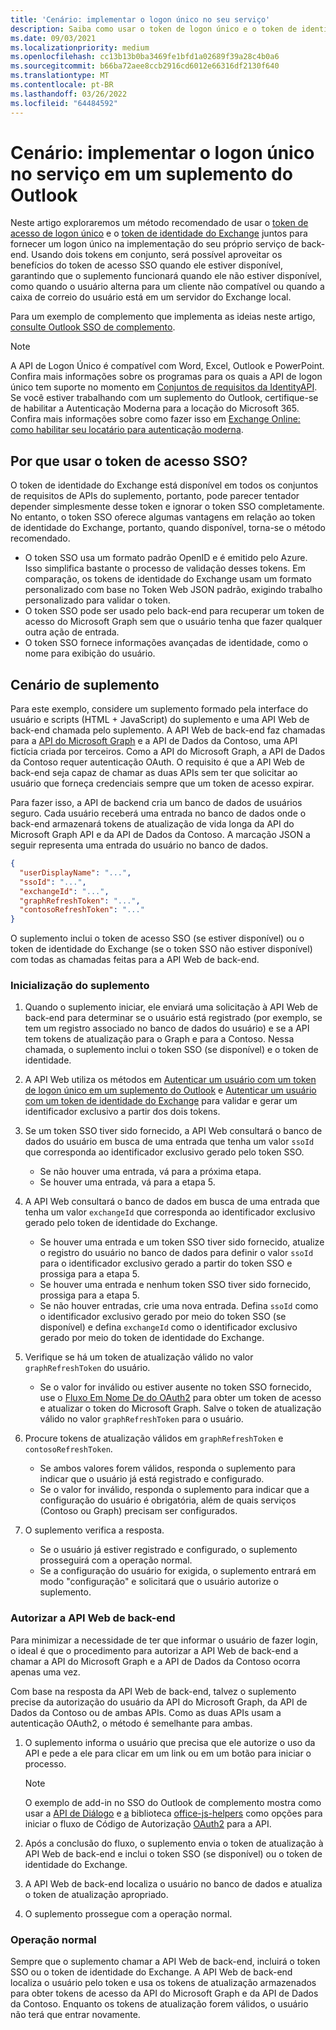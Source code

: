 ```yaml
---
title: 'Cenário: implementar o logon único no seu serviço'
description: Saiba como usar o token de logon único e o token de identidade do Exchange fornecidos por um suplemento do Outlook para implementar o SSO com o serviço.
ms.date: 09/03/2021
ms.localizationpriority: medium
ms.openlocfilehash: cc13b13b0ba3469fe1bfd1a02689f39a28c4b0a6
ms.sourcegitcommit: b66ba72aee8ccb2916cd6012e66316df2130f640
ms.translationtype: MT
ms.contentlocale: pt-BR
ms.lasthandoff: 03/26/2022
ms.locfileid: "64484592"
---
```

# <a name="scenario-implement-single-sign-on-to-your-service-in-an-outlook-add-in"></a>Cenário: implementar o logon único no serviço em um suplemento do Outlook

Neste artigo exploraremos um método recomendado de usar o [token de acesso de logon único](authenticate-a-user-with-an-sso-token.md) e o [token de identidade do Exchange](authenticate-a-user-with-an-identity-token.md) juntos para fornecer um logon único na implementação do seu próprio serviço de back-end. Usando dois tokens em conjunto, será possível aproveitar os benefícios do token de acesso SSO quando ele estiver disponível, garantindo que o suplemento funcionará quando ele não estiver disponível, como quando o usuário alterna para um cliente não compatível ou quando a caixa de correio do usuário está em um servidor do Exchange local.

Para um exemplo de complemento que implementa as ideias neste artigo, [consulte Outlook SSO de complemento](https://github.com/OfficeDev/Office-Add-in-samples/tree/main/Samples/auth/Outlook-Add-in-SSO).


> [!NOTE]
> A API de Logon Único é compatível com Word, Excel, Outlook e PowerPoint. Confira mais informações sobre os programas para os quais a API de logon único tem suporte no momento em [Conjuntos de requisitos da IdentityAPI](/javascript/api/requirement-sets/identity-api-requirement-sets).
> Se você estiver trabalhando com um suplemento do Outlook, certifique-se de habilitar a Autenticação Moderna para a locação do Microsoft 365. Confira mais informações sobre como fazer isso em [Exchange Online: como habilitar seu locatário para autenticação moderna](https://social.technet.microsoft.com/wiki/contents/articles/32711.exchange-online-how-to-enable-your-tenant-for-modern-authentication.aspx).


## <a name="why-use-the-sso-access-token"></a>Por que usar o token de acesso SSO?

O token de identidade do Exchange está disponível em todos os conjuntos de requisitos de APIs do suplemento, portanto, pode parecer tentador depender simplesmente desse token e ignorar o token SSO completamente. No entanto, o token SSO oferece algumas vantagens em relação ao token de identidade do Exchange, portanto, quando disponível, torna-se o método recomendado.

- O token SSO usa um formato padrão OpenID e é emitido pelo Azure. Isso simplifica bastante o processo de validação desses tokens. Em comparação, os tokens de identidade do Exchange usam um formato personalizado com base no Token Web JSON padrão, exigindo trabalho personalizado para validar o token.
- O token SSO pode ser usado pelo back-end para recuperar um token de acesso do Microsoft Graph sem que o usuário tenha que fazer qualquer outra ação de entrada.
- O token SSO fornece informações avançadas de identidade, como o nome para exibição do usuário.

## <a name="add-in-scenario"></a>Cenário de suplemento

Para este exemplo, considere um suplemento formado pela interface do usuário e scripts (HTML + JavaScript) do suplemento e uma API Web de back-end chamada pelo suplemento. A API Web de back-end faz chamadas para a [API do Microsoft Graph](/graph/overview) e a API de Dados da Contoso, uma API fictícia criada por terceiros. Como a API do Microsoft Graph, a API de Dados da Contoso requer autenticação OAuth. O requisito é que a API Web de back-end seja capaz de chamar as duas APIs sem ter que solicitar ao usuário que forneça credenciais sempre que um token de acesso expirar.

Para fazer isso, a API de backend cria um banco de dados de usuários seguro. Cada usuário receberá uma entrada no banco de dados onde o back-end armazenará tokens de atualização de vida longa da API do Microsoft Graph API e da API de Dados da Contoso. A marcação JSON a seguir representa uma entrada do usuário no banco de dados.

```JSON
{
  "userDisplayName": "...",
  "ssoId": "...",
  "exchangeId": "...",
  "graphRefreshToken": "...",
  "contosoRefreshToken": "..."
}
```

O suplemento inclui o token de acesso SSO (se estiver disponível) ou o token de identidade do Exchange (se o token SSO não estiver disponível) com todas as chamadas feitas para a API Web de back-end.

### <a name="add-in-startup"></a>Inicialização do suplemento

1. Quando o suplemento iniciar, ele enviará uma solicitação à API Web de back-end para determinar se o usuário está registrado (por exemplo, se tem um registro associado no banco de dados do usuário) e se a API tem tokens de atualização para o Graph e para a Contoso. Nessa chamada, o suplemento inclui o token SSO (se disponível) e o token de identidade.

1. A API Web utiliza os métodos em [Autenticar um usuário com um token de logon único em um suplemento do Outlook](authenticate-a-user-with-an-sso-token.md) e [Autenticar um usuário com um token de identidade do Exchange](authenticate-a-user-with-an-identity-token.md) para validar e gerar um identificador exclusivo a partir dos dois tokens.

1. Se um token SSO tiver sido fornecido, a API Web consultará o banco de dados do usuário em busca de uma entrada que tenha um valor `ssoId` que corresponda ao identificador exclusivo gerado pelo token SSO.
   - Se não houver uma entrada, vá para a próxima etapa.
   - Se houver uma entrada, vá para a etapa 5.

1. A API Web consultará o banco de dados em busca de uma entrada que tenha um valor `exchangeId` que corresponda ao identificador exclusivo gerado pelo token de identidade do Exchange.
   - Se houver uma entrada e um token SSO tiver sido fornecido, atualize o registro do usuário no banco de dados para definir o valor `ssoId` para o identificador exclusivo gerado a partir do token SSO e prossiga para a etapa 5.
   - Se houver uma entrada e nenhum token SSO tiver sido fornecido, prossiga para a etapa 5.
   - Se não houver entradas, crie uma nova entrada. Defina `ssoId` como o identificador exclusivo gerado por meio do token SSO (se disponível) e defina `exchangeId` como o identificador exclusivo gerado por meio do token de identidade do Exchange.

1. Verifique se há um token de atualização válido no valor `graphRefreshToken` do usuário.
   - Se o valor for inválido ou estiver ausente no token SSO fornecido, use o [Fluxo Em Nome De do OAuth2](/azure/active-directory/develop/active-directory-v2-protocols-oauth-on-behalf-of) para obter um token de acesso e atualizar o token do Microsoft Graph. Salve o token de atualização válido no valor `graphRefreshToken` para o usuário.

1. Procure tokens de atualização válidos em `graphRefreshToken` e `contosoRefreshToken`.
   - Se ambos valores forem válidos, responda o suplemento para indicar que o usuário já está registrado e configurado.
   - Se o valor for inválido, responda o suplemento para indicar que a configuração do usuário é obrigatória, além de quais serviços (Contoso ou Graph) precisam ser configurados.

1. O suplemento verifica a resposta.
   - Se o usuário já estiver registrado e configurado, o suplemento prosseguirá com a operação normal.
   - Se a configuração do usuário for exigida, o suplemento entrará em modo "configuração" e solicitará que o usuário autorize o suplemento.

### <a name="authorize-the-backend-web-api"></a>Autorizar a API Web de back-end

Para minimizar a necessidade de ter que informar o usuário de fazer login, o ideal é que o procedimento para autorizar a API Web de back-end a chamar a API do Microsoft Graph e a API de Dados da Contoso ocorra apenas uma vez.

Com base na resposta da API Web de back-end, talvez o suplemento precise da autorização do usuário da API do Microsoft Graph, da API de Dados da Contoso ou de ambas APIs. Como as duas APIs usam a autenticação OAuth2, o método é semelhante para ambas.

1. O suplemento informa o usuário que precisa que ele autorize o uso da API e pede a ele para clicar em um link ou em um botão para iniciar o processo.

    > [!NOTE]
    > O exemplo de add-in no SSO do Outlook de complemento mostra como usar a [API de Diálogo](/javascript/api/office/office.ui#displaydialogasync-startaddress--options--callback-) e [a](https://github.com/OfficeDev/Office-Add-in-samples/tree/main/Samples/auth/Outlook-Add-in-SSO) biblioteca [office-js-helpers](https://github.com/OfficeDev/office-js-helpers) como opções para iniciar o fluxo de Código de Autorização [OAuth2](/azure/active-directory/develop/active-directory-protocols-oauth-code) para a API.

1. Após a conclusão do fluxo, o suplemento envia o token de atualização à API Web de back-end e inclui o token SSO (se disponível) ou o token de identidade do Exchange.

1. A API Web de back-end localiza o usuário no banco de dados e atualiza o token de atualização apropriado.

1. O suplemento prossegue com a operação normal.

### <a name="normal-operation"></a>Operação normal

Sempre que o suplemento chamar a API Web de back-end, incluirá o token SSO ou o token de identidade do Exchange. A API Web de back-end localiza o usuário pelo token e usa os tokens de atualização armazenados para obter tokens de acesso da API do Microsoft Graph e da API de Dados da Contoso. Enquanto os tokens de atualização forem válidos, o usuário não terá que entrar novamente.
